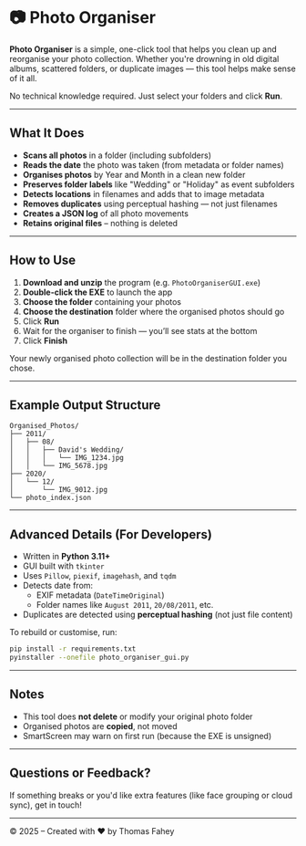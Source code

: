 # 📷 Photo Organiser

**Photo Organiser** is a simple, one-click tool that helps you clean up and reorganise your photo collection. Whether you're drowning in old digital albums, scattered folders, or duplicate images — this tool helps make sense of it all.

No technical knowledge required. Just select your folders and click **Run**.

---

## What It Does

- **Scans all photos** in a folder (including subfolders)
- **Reads the date** the photo was taken (from metadata or folder names)
- **Organises photos** by Year and Month in a clean new folder
- **Preserves folder labels** like "Wedding" or "Holiday" as event subfolders
- **Detects locations** in filenames and adds that to image metadata
- **Removes duplicates** using perceptual hashing — not just filenames
- **Creates a JSON log** of all photo movements
- **Retains original files** – nothing is deleted

---

## How to Use

1. **Download and unzip** the program (e.g. `PhotoOrganiserGUI.exe`)
2. **Double-click the EXE** to launch the app
3. **Choose the folder** containing your photos
4. **Choose the destination** folder where the organised photos should go
5. Click **Run**
6. Wait for the organiser to finish — you’ll see stats at the bottom
7. Click **Finish**

Your newly organised photo collection will be in the destination folder you chose.

---

## Example Output Structure

```
Organised_Photos/
├── 2011/
│   ├── 08/
│   │   ├── David's Wedding/
│   │   │   └── IMG_1234.jpg
│   │   └── IMG_5678.jpg
├── 2020/
│   └── 12/
│       └── IMG_9012.jpg
└── photo_index.json
```

---

## Advanced Details (For Developers)

- Written in **Python 3.11+**
- GUI built with `tkinter`
- Uses `Pillow`, `piexif`, `imagehash`, and `tqdm`
- Detects date from:
  - EXIF metadata (`DateTimeOriginal`)
  - Folder names like `August 2011`, `20/08/2011`, etc.
- Duplicates are detected using **perceptual hashing** (not just file content)

To rebuild or customise, run:
```bash
pip install -r requirements.txt
pyinstaller --onefile photo_organiser_gui.py
```

---

## Notes

- This tool does **not delete** or modify your original photo folder
- Organised photos are **copied**, not moved
- SmartScreen may warn on first run (because the EXE is unsigned)

---

## Questions or Feedback?

If something breaks or you'd like extra features (like face grouping or cloud sync), get in touch!

---

© 2025 – Created with ❤️ by Thomas Fahey
